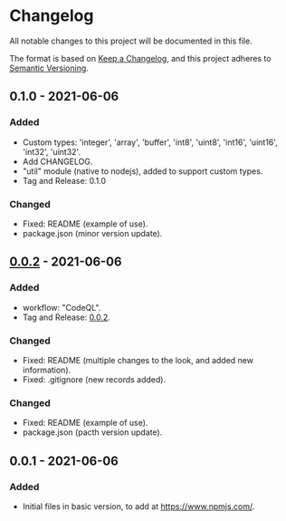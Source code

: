 # Changelog

All notable changes to this project will be documented in this file.

The format is based on [Keep a Changelog](https://keepachangelog.com/en/1.0.0/),
and this project adheres to [Semantic Versioning](https://semver.org/spec/v2.0.0.html).


## 0.1.0 - 2021-06-06

### Added

- Custom types: 'integer', 'array', 'buffer', 'int8', 'uint8', 'int16', 'uint16', 'int32', 'uint32'.
- Add CHANGELOG.
- "util" module (native to nodejs), added to support custom types.
- Tag and Release: 0.1.0

### Changed

- Fixed: README (example of use).
- package.json (minor version update).


## [0.0.2](https://github.com/jamilservicos/jamilservices-types-helper/tree/0.0.2) - 2021-06-06

### Added

- workflow: "CodeQL".
- Tag and Release: [0.0.2](https://github.com/jamilservicos/jamilservices-types-helper/releases/tag/0.0.2).

### Changed

- Fixed: README (multiple changes to the look, and added new information).
- Fixed: .gitignore (new records added).

### Changed

- Fixed: README (example of use).
- package.json (pacth version update).


## 0.0.1 - 2021-06-06

### Added

- Initial files in basic version, to add at https://www.npmjs.com/.

